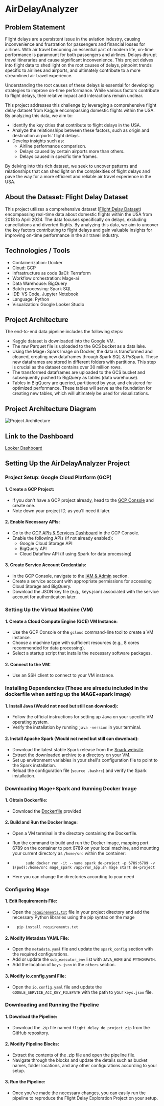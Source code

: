 # AirDelayAnalyzer

## Problem Statement

Flight delays are a persistent issue in the aviation industry, causing inconvenience and frustration for passengers and financial losses for airlines.
With air travel becoming an essential part of modern life, on-time performance is paramount for both passengers and airlines. Delays disrupt travel itineraries and cause significant inconvenience. This project delves into flight data to shed light on the root causes of delays, pinpoint trends specific to airlines and airports, and ultimately contribute to a more streamlined air travel experience.

Understanding the root causes of these delays is essential for developing strategies to improve on-time performance. While various factors contribute to flight delays, their relative impact and interactions remain unclear.

This project addresses this challenge by leveraging a comprehensive flight delay dataset from Kaggle encompassing domestic flights within the USA. By analyzing this data, we aim to:

- Identify the key cities that contribute to flight delays in the USA.
- Analyze the relationships between these factors, such as origin and destination airports' flight delays.
- Develop insights such as:
  - Airline performance comparison.
  - Delays caused by certain airports more than others.
  - Delays caused in specific time frames.

By delving into this rich dataset, we seek to uncover patterns and relationships that can shed light on the complexities of flight delays and pave the way for a more efficient and reliable air travel experience in the USA.

## About the Dataset: Flight Delay Dataset

This project utilizes a comprehensive dataset ([Flight Delay Dataset](https://www.kaggle.com/datasets/arvindnagaonkar/flight-delay/data)) encompassing real-time data about domestic flights within the USA from 2018 to April 2024.
The data focuses specifically on delays, excluding cancellations and diverted flights.
By analyzing this data, we aim to uncover the key factors contributing to flight delays and gain valuable insights for improving on-time performance in the air travel industry.

## Technologies / Tools

- Containerization: Docker
- Cloud: GCP
- Infrastructure as code (IaC): Terraform
- Workflow orchestration: Mage-ai
- Data Warehouse: BigQuery
- Batch processing: Spark SQL
- IDE: VS Code, Jupyter Notebook
- Language: Python
- Visualization: Google Looker Studio

## Project Architecture

The end-to-end data pipeline includes the following steps:

- Kaggle dataset is downloaded into the Google VM.
- The raw Parquet file is uploaded to the GCS bucket as a data lake.
- Using the Mage+Spark Image on Docker, the data is transformed and cleaned, creating new dataframes through Spark SQL & PySpark. These new dataframes are stored in different folders with partitions. This step is crucial as the dataset contains over 30 million rows.
- The transformed dataframes are uploaded to the GCS bucket and subsequently pushed to BigQuery as tables (data warehouse).
- Tables in BigQuery are queried, partitioned by year, and clustered for optimized performance. These tables will serve as the foundation for creating new tables, which will ultimately be used for visualizations.

## Project Architecture Diagram

![Project Architecture](https://github.com/PD013/AirDelayAnalyzer/assets/114251906/b1631b99-2202-4ac4-9fa5-7c506afe05b4)

## Link to the Dashboard

[Looker Dashboard](https://lookerstudio.google.com/reporting/b2519cc7-0b02-496b-9caa-3e3eaf65916b)

## Setting Up the AirDelayAnalyzer Project

### Project Setup: Google Cloud Platform (GCP)

#### 1. Create a GCP Project:

- If you don't have a GCP project already, head to the [GCP Console](https://console.cloud.google.com/) and create one.
- Note down your project ID, as you'll need it later.

#### 2. Enable Necessary APIs:

- Go to the [GCP APIs & Services Dashboard](https://console.cloud.google.com/apis/dashboard) in the GCP Console.
- Enable the following APIs (if not already enabled):
  - Google Cloud Storage API
  - BigQuery API
  - Cloud Dataflow API (if using Spark for data processing)

#### 3. Create Service Account Credentials:

- In the GCP Console, navigate to the [IAM & Admin](https://console.cloud.google.com/iam-admin) section.
- Create a service account with appropriate permissions for accessing Cloud Storage and BigQuery.
- Download the JSON key file (e.g., keys.json) associated with the service account for authentication later.

### Setting Up the Virtual Machine (VM)

#### 1. Create a Cloud Compute Engine (GCE) VM Instance:

- Use the GCP Console or the `gcloud` command-line tool to create a VM instance.
- Choose a machine type with sufficient resources (e.g., 8 cores recommended for data processing).
- Select a startup script that installs the necessary software packages.

#### 2. Connect to the VM:

- Use an SSH client to connect to your VM instance.

### Installing Dependencies (These are alreadu included in the dockerfile when setting up the MAGE+spark Image)

#### 1. Install Java (Would not need but still can download):

- Follow the official instructions for setting up Java on your specific VM operating system.
- Verify the installation by running `java -version` in your terminal.

#### 2. Install Apache Spark (Would not need but still can download):

- Download the latest stable Spark release from the [Spark website](https://spark.apache.org/downloads.html).
- Extract the downloaded archive to a directory on your VM.
- Set up environment variables in your shell's configuration file to point to the Spark installation.
- Reload the configuration file (`source .bashrc`) and verify the Spark installation.

### Downloading Mage+Spark and Running Docker Image 

#### 1. Obtain Dockerfile:

- Download the [Dockerfile](https://github.com/PD013/AirDelayAnalyzer/blob/main/Dockerfile) provided

#### 2. Build and Run the Docker Image:

- Open a VM terminal in the directory containing the Dockerfile.
- Run the command to build and run the Docker image, mapping port 6789 on the container to port 6789 on your local machine, and mounting your current directory as `/home/src` within the container:
  
-           sudo docker run -it --name spark_de-project -p 6789:6789 -v $(pwd):/home/src mage_spark /app/run_app.sh mage start de-project

- Here you can change the directories according to your need

  
### Configuring Mage

#### 1. Edit Requirements File:

- Open the [`requirements.txt`]() file in your project directory and add the necessary Python libraries using the pip syntax on the mage
-       pip install requirements.txt
  
#### 2. Modify Metadata YAML File:

- Open the `metadata.yaml` file and update the `spark_config` section with the required configurations.
- Add or update the `sub_executor_env` list with `JAVA_HOME` and `PYTHONPATH`.
- Add the location of `keys.json` in the `others` section.
  

#### 3. Modify io.config.yaml File:

- Open the `io.config.yaml` file and update the `GOOGLE_SERVICE_ACC_KEY_FILEPATH` with the path to your `keys.json` file.

### Downloading and Running the Pipeline

#### 1. Download the Pipeline:

- Download the .zip file named `flight_delay_de_project_zip` from the GitHub repository.

#### 2. Modify Pipeline Blocks:

- Extract the contents of the .zip file and open the pipeline file.
- Navigate through the blocks and update the details such as bucket names, folder locations, and any other configurations according to your setup.

#### 3. Run the Pipeline:

- Once you've made the necessary changes, you can easily run the pipeline to reproduce the Flight Delay Exploration Project on your setup.



